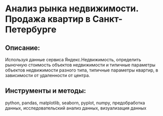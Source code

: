 # Анализ рынка недвижимости. Продажа квартир в Санкт-Петербурге

## Описание:
Используя данные сервиса Яндекс.Недвижимость, определить рыночную стоимость объектов недвижимости и типичные параметры объектов недвижимости разного типа, типичные параметры квартир, в зависимости от удаленности от центра. 


## Инструменты и методы:
python, pandas, matplotlib, seaborn, pyplot, numpy, предобработка данных, исследовательский анализ данных, визуализация данных
